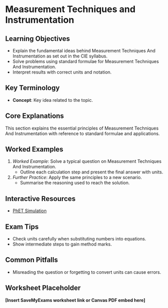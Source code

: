 # Measurement Techniques and Instrumentation

## Learning Objectives
- Explain the fundamental ideas behind Measurement Techniques And Instrumentation as set out in the CIE syllabus.
- Solve problems using standard formulae for Measurement Techniques And Instrumentation.
- Interpret results with correct units and notation.

## Key Terminology
- **Concept**: Key idea related to the topic.

## Core Explanations
This section explains the essential principles of Measurement Techniques And Instrumentation with reference to standard formulae and applications.

## Worked Examples
1. *Worked Example*: Solve a typical question on Measurement Techniques And Instrumentation.
   - Outline each calculation step and present the final answer with units.
2. *Further Practice*: Apply the same principles to a new scenario.
   - Summarise the reasoning used to reach the solution.

## Interactive Resources
- [PhET Simulation](https://phet.colorado.edu/)

## Exam Tips
- Check units carefully when substituting numbers into equations.
- Show intermediate steps to gain method marks.

## Common Pitfalls
- Misreading the question or forgetting to convert units can cause errors.

## Worksheet Placeholder
**[Insert SaveMyExams worksheet link or Canvas PDF embed here]**
